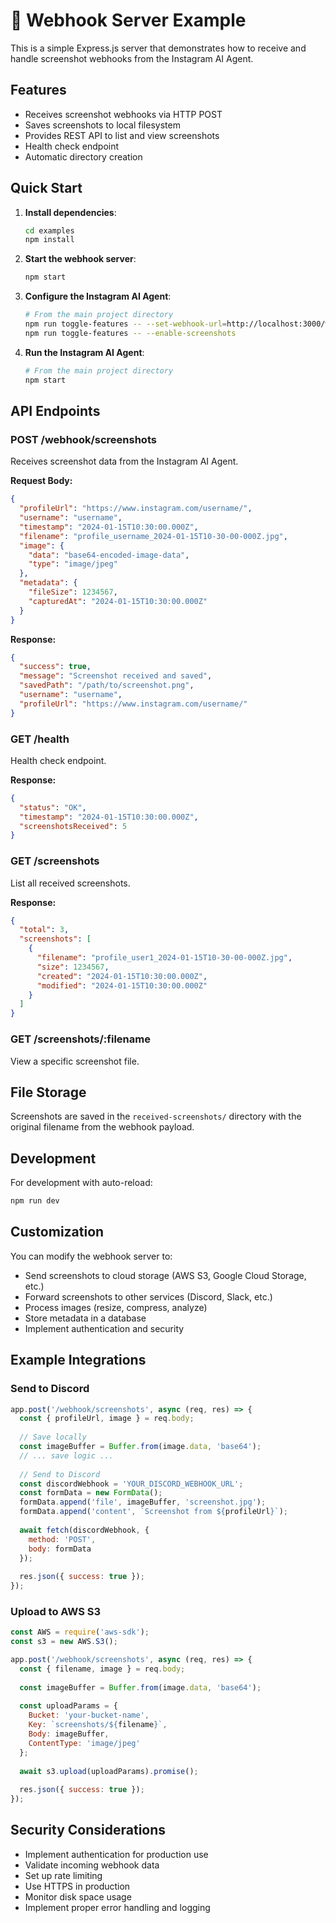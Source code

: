 # 📸 Webhook Server Example

This is a simple Express.js server that demonstrates how to receive and handle screenshot webhooks from the Instagram AI Agent.

## Features

- Receives screenshot webhooks via HTTP POST
- Saves screenshots to local filesystem
- Provides REST API to list and view screenshots
- Health check endpoint
- Automatic directory creation

## Quick Start

1. **Install dependencies**:
   ```bash
   cd examples
   npm install
   ```

2. **Start the webhook server**:
   ```bash
   npm start
   ```

3. **Configure the Instagram AI Agent**:
   ```bash
   # From the main project directory
   npm run toggle-features -- --set-webhook-url=http://localhost:3000/webhook/screenshots
   npm run toggle-features -- --enable-screenshots
   ```

4. **Run the Instagram AI Agent**:
   ```bash
   # From the main project directory
   npm start
   ```

## API Endpoints

### POST /webhook/screenshots
Receives screenshot data from the Instagram AI Agent.

**Request Body:**
```json
{
  "profileUrl": "https://www.instagram.com/username/",
  "username": "username",
  "timestamp": "2024-01-15T10:30:00.000Z",
  "filename": "profile_username_2024-01-15T10-30-00-000Z.jpg",
  "image": {
    "data": "base64-encoded-image-data",
    "type": "image/jpeg"
  },
  "metadata": {
    "fileSize": 1234567,
    "capturedAt": "2024-01-15T10:30:00.000Z"
  }
}
```

**Response:**
```json
{
  "success": true,
  "message": "Screenshot received and saved",
  "savedPath": "/path/to/screenshot.png",
  "username": "username",
  "profileUrl": "https://www.instagram.com/username/"
}
```

### GET /health
Health check endpoint.

**Response:**
```json
{
  "status": "OK",
  "timestamp": "2024-01-15T10:30:00.000Z",
  "screenshotsReceived": 5
}
```

### GET /screenshots
List all received screenshots.

**Response:**
```json
{
  "total": 3,
  "screenshots": [
    {
      "filename": "profile_user1_2024-01-15T10-30-00-000Z.jpg",
      "size": 1234567,
      "created": "2024-01-15T10:30:00.000Z",
      "modified": "2024-01-15T10:30:00.000Z"
    }
  ]
}
```

### GET /screenshots/:filename
View a specific screenshot file.

## File Storage

Screenshots are saved in the `received-screenshots/` directory with the original filename from the webhook payload.

## Development

For development with auto-reload:

```bash
npm run dev
```

## Customization

You can modify the webhook server to:

- Send screenshots to cloud storage (AWS S3, Google Cloud Storage, etc.)
- Forward screenshots to other services (Discord, Slack, etc.)
- Process images (resize, compress, analyze)
- Store metadata in a database
- Implement authentication and security

## Example Integrations

### Send to Discord

```javascript
app.post('/webhook/screenshots', async (req, res) => {
  const { profileUrl, image } = req.body;
  
  // Save locally
  const imageBuffer = Buffer.from(image.data, 'base64');
  // ... save logic ...
  
  // Send to Discord
  const discordWebhook = 'YOUR_DISCORD_WEBHOOK_URL';
  const formData = new FormData();
  formData.append('file', imageBuffer, 'screenshot.jpg');
  formData.append('content', `Screenshot from ${profileUrl}`);
  
  await fetch(discordWebhook, {
    method: 'POST',
    body: formData
  });
  
  res.json({ success: true });
});
```

### Upload to AWS S3

```javascript
const AWS = require('aws-sdk');
const s3 = new AWS.S3();

app.post('/webhook/screenshots', async (req, res) => {
  const { filename, image } = req.body;
  
  const imageBuffer = Buffer.from(image.data, 'base64');
  
  const uploadParams = {
    Bucket: 'your-bucket-name',
    Key: `screenshots/${filename}`,
    Body: imageBuffer,
    ContentType: 'image/jpeg'
  };
  
  await s3.upload(uploadParams).promise();
  
  res.json({ success: true });
});
```

## Security Considerations

- Implement authentication for production use
- Validate incoming webhook data
- Set up rate limiting
- Use HTTPS in production
- Monitor disk space usage
- Implement proper error handling and logging 